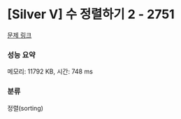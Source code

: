 # [Silver V] 수 정렬하기 2 - 2751 

[문제 링크](https://www.acmicpc.net/problem/2751) 

### 성능 요약

메모리: 11792 KB, 시간: 748 ms

### 분류

정렬(sorting)

